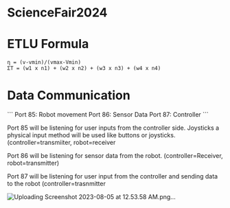 ﻿# ScienceFair2024


<h1> ETLU Formula</h1>

```
η = (v-vmin)/(vmax-Vmin)
ΣΤ = (w1 x n1) + (w2 x n2) + (w3 x n3) + (w4 x n4) 
```

<h1> Data Communication</h1>
```
Port 85: Robot movement 
Port 86: Sensor Data
Port 87: Controller
```
<p>Port 85 will be listening for user inputs from the controller side. Joysticks a physical input method will be used like buttons or joysticks. (controller=transmiiter, robot=receiver</p>

<p>Port 86 will be listening for sensor data from the robot. (controller=Receiver, robot=transmitter)  </p>

<p>Port 87 will be listening for user input from the controller and sending data to the robot (controller=trasnmitter </p>

![Uploading Screenshot 2023-08-05 at 12.53.58 AM.png…]()
